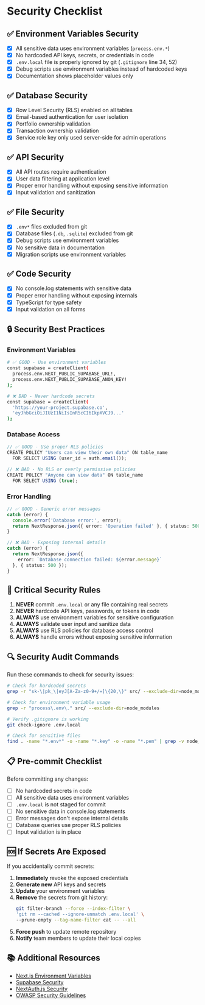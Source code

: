 # Security Checklist

## ✅ Environment Variables Security

- [x] All sensitive data uses environment variables (`process.env.*`)
- [x] No hardcoded API keys, secrets, or credentials in code
- [x] `.env.local` file is properly ignored by git (`.gitignore` line 34, 52)
- [x] Debug scripts use environment variables instead of hardcoded keys
- [x] Documentation shows placeholder values only

## ✅ Database Security

- [x] Row Level Security (RLS) enabled on all tables
- [x] Email-based authentication for user isolation
- [x] Portfolio ownership validation
- [x] Transaction ownership validation
- [x] Service role key only used server-side for admin operations

## ✅ API Security

- [x] All API routes require authentication
- [x] User data filtering at application level
- [x] Proper error handling without exposing sensitive information
- [x] Input validation and sanitization

## ✅ File Security

- [x] `.env*` files excluded from git
- [x] Database files (`.db`, `.sqlite`) excluded from git
- [x] Debug scripts use environment variables
- [x] No sensitive data in documentation
- [x] Migration scripts use environment variables

## ✅ Code Security

- [x] No console.log statements with sensitive data
- [x] Proper error handling without exposing internals
- [x] TypeScript for type safety
- [x] Input validation on all forms

## 🔒 Security Best Practices

### Environment Variables
```bash
# ✅ GOOD - Use environment variables
const supabase = createClient(
  process.env.NEXT_PUBLIC_SUPABASE_URL!,
  process.env.NEXT_PUBLIC_SUPABASE_ANON_KEY!
);

# ❌ BAD - Never hardcode secrets
const supabase = createClient(
  'https://your-project.supabase.co',
  'eyJhbGciOiJIUzI1NiIsInR5cCI6IkpXVCJ9...'
);
```

### Database Access
```typescript
// ✅ GOOD - Use proper RLS policies
CREATE POLICY "Users can view their own data" ON table_name
  FOR SELECT USING (user_id = auth.email());

// ❌ BAD - No RLS or overly permissive policies
CREATE POLICY "Anyone can view data" ON table_name
  FOR SELECT USING (true);
```

### Error Handling
```typescript
// ✅ GOOD - Generic error messages
catch (error) {
  console.error('Database error:', error);
  return NextResponse.json({ error: 'Operation failed' }, { status: 500 });
}

// ❌ BAD - Exposing internal details
catch (error) {
  return NextResponse.json({
    error: `Database connection failed: ${error.message}`
  }, { status: 500 });
}
```

## 🚨 Critical Security Rules

1. **NEVER** commit `.env.local` or any file containing real secrets
2. **NEVER** hardcode API keys, passwords, or tokens in code
3. **ALWAYS** use environment variables for sensitive configuration
4. **ALWAYS** validate user input and sanitize data
5. **ALWAYS** use RLS policies for database access control
6. **ALWAYS** handle errors without exposing sensitive information

## 🔍 Security Audit Commands

Run these commands to check for security issues:

```bash
# Check for hardcoded secrets
grep -r "sk-\|pk_\|eyJ[A-Za-z0-9+/=]\{20,\}" src/ --exclude-dir=node_modules

# Check for environment variable usage
grep -r "process\.env\." src/ --exclude-dir=node_modules

# Verify .gitignore is working
git check-ignore .env.local

# Check for sensitive files
find . -name "*.env*" -o -name "*.key" -o -name "*.pem" | grep -v node_modules
```

## 📋 Pre-commit Checklist

Before committing any changes:

- [ ] No hardcoded secrets in code
- [ ] All sensitive data uses environment variables
- [ ] `.env.local` is not staged for commit
- [ ] No sensitive data in console.log statements
- [ ] Error messages don't expose internal details
- [ ] Database queries use proper RLS policies
- [ ] Input validation is in place

## 🆘 If Secrets Are Exposed

If you accidentally commit secrets:

1. **Immediately** revoke the exposed credentials
2. **Generate new** API keys and secrets
3. **Update** your environment variables
4. **Remove** the secrets from git history:
   ```bash
   git filter-branch --force --index-filter \
   'git rm --cached --ignore-unmatch .env.local' \
   --prune-empty --tag-name-filter cat -- --all
   ```
5. **Force push** to update remote repository
6. **Notify** team members to update their local copies

## 📚 Additional Resources

- [Next.js Environment Variables](https://nextjs.org/docs/basic-features/environment-variables)
- [Supabase Security](https://supabase.com/docs/guides/auth/row-level-security)
- [NextAuth.js Security](https://next-auth.js.org/configuration/options)
- [OWASP Security Guidelines](https://owasp.org/www-project-top-ten/)
